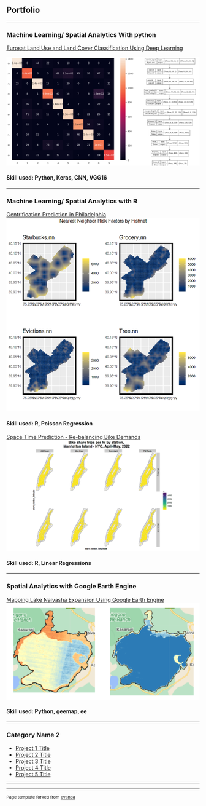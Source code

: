 ## Portfolio

---

### Machine Learning/ Spatial Analytics With python

[Eurosat Land Use and Land Cover Classification Using Deep Learning](/pdf/Eurosat_Land_Use_and_Land_Cover_Classification_Using_Deep_Learning.pdf)

<img src="images/Land_Use_and_Land_Cover_Classification.png?raw=true"/>

#### Skill used: Python, Keras, CNN, VGG16

---

### Machine Learning/ Spatial Analytics with R
[Gentrification Prediction in Philadelphia](pdf/gentrification-prediction-in-philadelphia.html)
<img src="images/gentrification in philadelphia.png?raw=true"/>

#### Skill used: R, Poisson Regression

[Space Time Prediction - Re-balancing Bike Demands](pdf/space-time-prediction-re-balancing-bike-demands.html)
<img src="images/bike share trips per hr by station.png?raw=true"/>

#### Skill used: R, Linear Regressions
---

### Spatial Analytics with Google Earth Engine

[Mapping Lake Naivasha Expansion Using Google Earth Engine](pdf/Environmental_Change_of_Lake_Naivasha_and_its_Surrounding_Areas-merged.pdf)
<img src="images/Env_Change_Across_Great_Rift_Valley_Lakes.png?raw=true"/>

#### Skill used: Python, geemap, ee

---

### Category Name 2

- [Project 1 Title](http://example.com/)
- [Project 2 Title](http://example.com/)
- [Project 3 Title](http://example.com/)
- [Project 4 Title](http://example.com/)
- [Project 5 Title](http://example.com/)

---




---
<p style="font-size:11px">Page template forked from <a href="https://github.com/evanca/quick-portfolio">evanca</a></p>
<!-- Remove above link if you don't want to attibute -->
